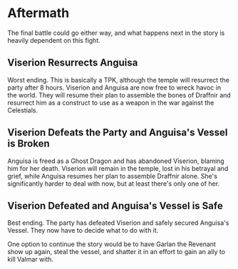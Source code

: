 # Aftermath
The final battle could go either way, and what happens next in the story is heavily dependent on this fight.

## Viserion Resurrects Anguisa
Worst ending. This is basically a TPK, although the temple will resurrect the party after 8 hours. Viserion and Anguisa are now free to wreck havoc in the world. They will resume their plan to assemble the bones of Draffnir and resurrect him as a construct to use as a weapon in the war against the Celestials.

## Viserion Defeats the Party and Anguisa's Vessel is Broken
Anguisa is freed as a Ghost Dragon and has abandoned Viserion, blaming him for her death. Viserion will remain in the temple, lost in his betrayal and grief, while Anguisa resumes her plan to assemble Draffnir alone. She's significantly harder to deal with now, but at least there's only one of her.

## Viserion Defeated and Anguisa's Vessel is Safe
Best ending. The party has defeated Viserion and safely secured Anguisa's Vessel. They now have to decide what to do with it.

One option to continue the story would be to have Garlan the Revenant show up again, steal the vessel, and shatter it in an effort to gain an ally to kill Valmar with.
